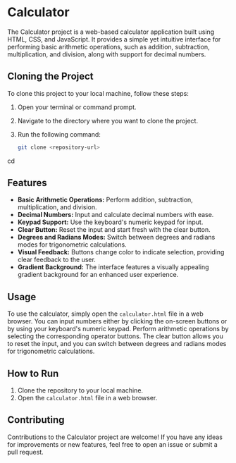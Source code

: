 # Calculator

The Calculator project is a web-based calculator application built using HTML, CSS, and JavaScript. It provides a simple yet intuitive interface for performing basic arithmetic operations, such as addition, subtraction, multiplication, and division, along with support for decimal numbers.

## Cloning the Project

To clone this project to your local machine, follow these steps:

1. Open your terminal or command prompt.
2. Navigate to the directory where you want to clone the project.
3. Run the following command:

   ```bash
   git clone <repository-url>
cd <project-directory>

## Features

- **Basic Arithmetic Operations:** Perform addition, subtraction, multiplication, and division.
- **Decimal Numbers:** Input and calculate decimal numbers with ease.
- **Keypad Support:** Use the keyboard's numeric keypad for input.
- **Clear Button:** Reset the input and start fresh with the clear button.
- **Degrees and Radians Modes:** Switch between degrees and radians modes for trigonometric calculations.
- **Visual Feedback:** Buttons change color to indicate selection, providing clear feedback to the user.
- **Gradient Background:** The interface features a visually appealing gradient background for an enhanced user experience.

## Usage

To use the calculator, simply open the `calculator.html` file in a web browser. You can input numbers either by clicking the on-screen buttons or by using your keyboard's numeric keypad. Perform arithmetic operations by selecting the corresponding operator buttons. The clear button allows you to reset the input, and you can switch between degrees and radians modes for trigonometric calculations.

## How to Run

1. Clone the repository to your local machine.
2. Open the `calculator.html` file in a web browser.

## Contributing

Contributions to the Calculator project are welcome! If you have any ideas for improvements or new features, feel free to open an issue or submit a pull request.